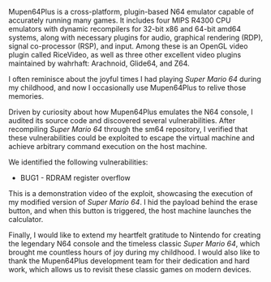Mupen64Plus is a cross-platform, plugin-based N64 emulator capable of accurately running many games. It includes four MIPS R4300 CPU emulators with dynamic recompilers for 32-bit x86 and 64-bit amd64 systems, along with necessary plugins for audio, graphical rendering (RDP), signal co-processor (RSP), and input. Among these is an OpenGL video plugin called RiceVideo, as well as three other excellent video plugins maintained by wahrhaft: Arachnoid, Glide64, and Z64.

I often reminisce about the joyful times I had playing *Super Mario 64* during my childhood, and now I occasionally use Mupen64Plus to relive those memories.

Driven by curiosity about how Mupen64Plus emulates the N64 console, I audited its source code and discovered several vulnerabilities. After recompiling *Super Mario 64* through the sm64 repository, I verified that these vulnerabilities could be exploited to escape the virtual machine and achieve arbitrary command execution on the host machine.

We identified the following vulnerabilities:

- BUG1 - RDRAM register overflow

This is a demonstration video of the exploit, showcasing the execution of my modified version of *Super Mario 64*. I hid the payload behind the erase button, and when this button is triggered, the host machine launches the calculator.

Finally, I would like to extend my heartfelt gratitude to Nintendo for creating the legendary N64 console and the timeless classic *Super Mario 64*, which brought me countless hours of joy during my childhood. I would also like to thank the Mupen64Plus development team for their dedication and hard work, which allows us to revisit these classic games on modern devices.